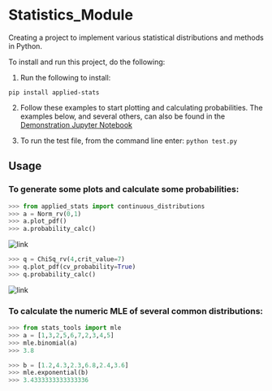 # Statistics_Module
Creating a project to implement various statistical distributions and methods in Python.

To install and run this project, do the following:
1. Run the following to install: 

``` 
pip install applied-stats
```

2. Follow these examples to start plotting and calculating probabilities. The examples below, and several others, can also be found in the  [Demonstration Jupyter Notebook](https://github.com/WillTirone/applied-stats_examples/blob/main/Demonstration.ipynb)

3. To run the test file, from the command line enter: ```python test.py```

## Usage

### To generate some plots and calculate some probabilities: 

```python
>>> from applied_stats import continuous_distributions
>>> a = Norm_rv(0,1)
>>> a.plot_pdf()
>>> a.probability_calc()
```
![link](https://github.com/WillTirone/applied_stats/blob/main/output_images/N(0%2C1)_plot.png)

```python
>>> q = ChiSq_rv(4,crit_value=7)
>>> q.plot_pdf(cv_probability=True)
>>> q.probability_calc()
```
![link](https://github.com/WillTirone/applied_stats/blob/main/output_images/X-sqr(4).png)

### To calculate the numeric MLE of several common distributions: 

```python 
>>> from stats_tools import mle 
>>> a = [1,3,2,5,6,7,2,3,4,5]
>>> mle.binomial(a)
>>> 3.8

>>> b = [1.2,4.3,2.3,6.8,2.4,3.6]
>>> mle.exponential(b) 
>>> 3.4333333333333336
```
